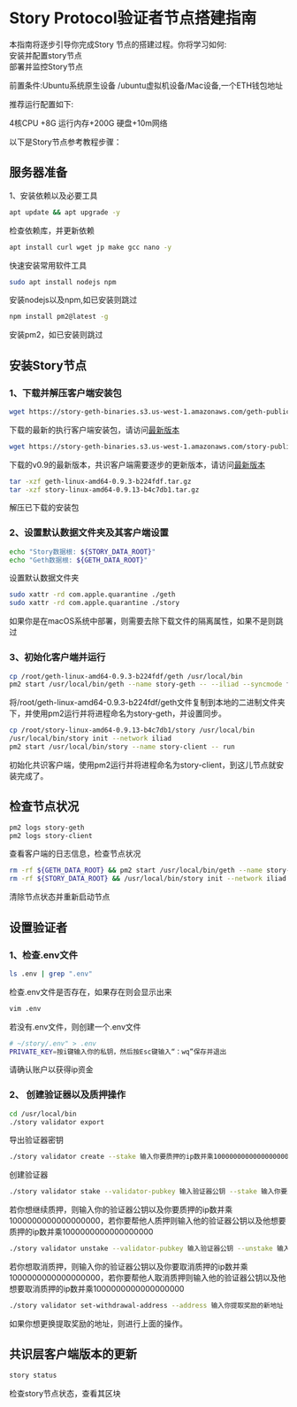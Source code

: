 # Story Protocol验证者节点搭建指南



本指南将逐步引导你完成Story 节点的搭建过程。你将学习如何:  
安装并配置story节点  
部署并监控Story节点  
  
前置条件:Ubuntu系统原生设备 /ubuntu虚拟机设备/Mac设备,一个ETH钱包地址

推荐运行配置如下:  

4核CPU +8G 运行内存+200G 硬盘+10m网络  

以下是Story节点参考教程步骤：  

## 服务器准备
1、安装依赖以及必要工具

```bash
apt update && apt upgrade -y
```
检查依赖库，并更新依赖  

```bash
apt install curl wget jp make gcc nano -y
```
快速安装常用软件工具  
```bash
sudo apt install nodejs npm
```
安装nodejs以及npm,如已安装则跳过  

```bash
npm install pm2@latest -g
```
安装pm2，如已安装则跳过    
## 安装Story节点  
  
### 1、下载并解压客户端安装包  
```bash
wget https://story-geth-binaries.s3.us-west-1.amazonaws.com/geth-public/geth-linux-amd64-0.9.3-b224fdf.tar.gz
```
下载的最新的执行客户端安装包，请访问[最新版本](https://github.com/piplabs/story-geth/releases)  

```bash
wget https://story-geth-binaries.s3.us-west-1.amazonaws.com/story-public/story-linux-amd64-0.9.13-b4c7db1.tar.gz
```
下载的v0.9的最新版本，共识客户端需要逐步的更新版本，请访问[最新版本](https://github.com/piplabs/story/releases)  

```bash
tar -xzf geth-linux-amd64-0.9.3-b224fdf.tar.gz
tar -xzf story-linux-amd64-0.9.13-b4c7db1.tar.gz
```
解压已下载的安装包  

### 2、设置默认数据文件夹及其客户端设置  
```bash
echo "Story数据根: ${STORY_DATA_ROOT}"
echo "Geth数据根: ${GETH_DATA_ROOT}"
```
设置默认数据文件夹  

```bash
sudo xattr -rd com.apple.quarantine ./geth
sudo xattr -rd com.apple.quarantine ./story
```
如果你是在macOS系统中部署，则需要去除下载文件的隔离属性，如果不是则跳过  

### 3、初始化客户端并运行   
```bash
cp /root/geth-linux-amd64-0.9.3-b224fdf/geth /usr/local/bin
pm2 start /usr/local/bin/geth --name story-geth -- --iliad --syncmode full
```
将/root/geth-linux-amd64-0.9.3-b224fdf/geth文件复制到本地的二进制文件夹下，并使用pm2运行并将进程命名为story-geth，并设置同步。  

```bash
cp /root/story-linux-amd64-0.9.13-b4c7db1/story /usr/local/bin
/usr/local/bin/story init --network iliad
pm2 start /usr/local/bin/story --name story-client -- run
```
初始化共识客户端，使用pm2运行并将进程命名为story-client，到这儿节点就安装完成了。  
## 检查节点状况  
```bash
pm2 logs story-geth
pm2 logs story-client
```
查看客户端的日志信息，检查节点状况  

```bash
rm -rf ${GETH_DATA_ROOT} && pm2 start /usr/local/bin/geth --name story-geth -- --iliad --syncmode full
rm -rf ${STORY_DATA_ROOT} && /usr/local/bin/story init --network iliad && pm2 start /usr/local/bin/story --name story-client -- run
```
清除节点状态并重新启动节点  

## 设置验证者  
### 1、检查.env文件  
```bash
ls .env | grep ".env"
```
检查.env文件是否存在，如果存在则会显示出来  
```bash
vim .env
```
若没有.env文件，则创建一个.env文件
```bash
# ~/story/.env" > .env
PRIVATE_KEY=按i键输入你的私钥，然后按Esc键输入“：wq”保存并退出
```
请确认账户以获得ip资金  
### 2、 创建验证器以及质押操作
```bash
cd /usr/local/bin
./story validator export
```
导出验证器密钥  

```bash
./story validator create --stake 输入你要质押的ip数并乘1000000000000000000
```
创建验证器  

```bash
./story validator stake --validator-pubkey 输入验证器公钥 --stake 输入你要质押的ip数并乘1000000000000000000
```
若你想继续质押，则输入你的验证器公钥以及你要质押的ip数并乘1000000000000000000，若你要帮他人质押则输入他的验证器公钥以及他想要质押的ip数并乘1000000000000000000  
```bash
./story validator unstake --validator-pubkey 输入验证器公钥 --unstake 输入你要取消质押的ip数并乘1000000000000000000
```
若你想取消质押，则输入你的验证器公钥以及你要取消质押的ip数并乘1000000000000000000，若你要帮他人取消质押则输入他的验证器公钥以及他想要取消质押的ip数并乘1000000000000000000   
```bash
./story validator set-withdrawal-address --address 输入你提取奖励的新地址
```
如果你想更换提取奖励的地址，则进行上面的操作。  
## 共识层客户端版本的更新  
```bash
story status
```
检查story节点状态，查看其区块
